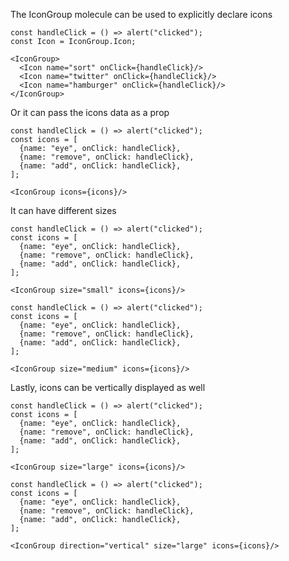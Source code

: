 The IconGroup molecule can be used to explicitly declare icons

```react
const handleClick = () => alert("clicked");
const Icon = IconGroup.Icon;

<IconGroup>
  <Icon name="sort" onClick={handleClick}/>
  <Icon name="twitter" onClick={handleClick}/>
  <Icon name="hamburger" onClick={handleClick}/>
</IconGroup>
```

Or it can pass the icons data as a prop

```react
const handleClick = () => alert("clicked");
const icons = [
  {name: "eye", onClick: handleClick},
  {name: "remove", onClick: handleClick},
  {name: "add", onClick: handleClick},
];

<IconGroup icons={icons}/>
```

It can have different sizes

```react|span-3
const handleClick = () => alert("clicked");
const icons = [
  {name: "eye", onClick: handleClick},
  {name: "remove", onClick: handleClick},
  {name: "add", onClick: handleClick},
];

<IconGroup size="small" icons={icons}/>
```

```react|span-3
const handleClick = () => alert("clicked");
const icons = [
  {name: "eye", onClick: handleClick},
  {name: "remove", onClick: handleClick},
  {name: "add", onClick: handleClick},
];

<IconGroup size="medium" icons={icons}/>
```

Lastly, icons can be vertically displayed as well

```react|span-6
const handleClick = () => alert("clicked");
const icons = [
  {name: "eye", onClick: handleClick},
  {name: "remove", onClick: handleClick},
  {name: "add", onClick: handleClick},
];

<IconGroup size="large" icons={icons}/>
```

```react|span-6
const handleClick = () => alert("clicked");
const icons = [
  {name: "eye", onClick: handleClick},
  {name: "remove", onClick: handleClick},
  {name: "add", onClick: handleClick},
];

<IconGroup direction="vertical" size="large" icons={icons}/>
```
